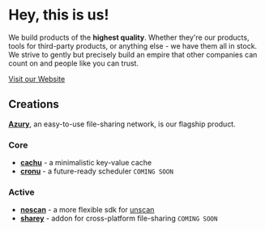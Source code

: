 # Hey, this is us!

We build products of the **highest quality**. Whether they're our products, tools for third-party products, or anything else - we have them all in stock. We strive to gently but precisely build an empire that other companies can count on and people like you can trust.

[Visit our Website](https://azury.dev)

## Creations

[**Azury**](https://azury.gg), an easy-to-use file-sharing network, is our flagship product.

### Core

- [**cachu**](https://github.com/azurystudios/cachu) - a minimalistic key-value cache
- [**cronu**](https://github.com/azurystudios/cronu) - a future-ready scheduler `COMING SOON`

### Active

- [**noscan**](https://github.com/azurystudios/noscan) - a more flexible sdk for [unscan](https://unscan.co)
- [**sharey**](https://github.com/azurystudios/sharey) - addon for cross-platform file-sharing `COMING SOON`
